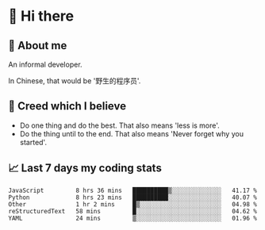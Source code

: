 # 👋 Hi there

## :speech_balloon: About me

An informal developer.

In Chinese, that would be '野生的程序员'.

## :see_no_evil: Creed which I believe

- Do one thing and do the best. That also means 'less is more'.
- Do the thing until to the end. That also means 'Never forget why you started'.

## :chart_with_upwards_trend: Last 7 days my coding stats

<!--START_SECTION:waka-->
```text
JavaScript         8 hrs 36 mins   ██████████▒░░░░░░░░░░░░░░   41.17 % 
Python             8 hrs 23 mins   ██████████░░░░░░░░░░░░░░░   40.07 % 
Other              1 hr 2 mins     █▒░░░░░░░░░░░░░░░░░░░░░░░   04.98 % 
reStructuredText   58 mins         █░░░░░░░░░░░░░░░░░░░░░░░░   04.62 % 
YAML               24 mins         ▒░░░░░░░░░░░░░░░░░░░░░░░░   01.96 % 
```
<!--END_SECTION:waka-->
